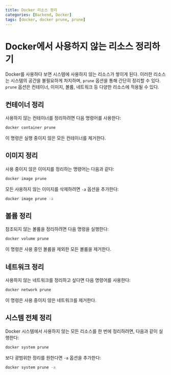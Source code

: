 ```yaml
---
title: Docker 리소스 정리
categories: [Backend, Docker]
tags: [docker, docker prune, prune]
---
```


# Docker에서 사용하지 않는 리소스 정리하기

Docker를 사용하다 보면 시스템에 사용하지 않는 리소스가 쌓이게 된다. 이러한 리소스는 시스템의 공간을 불필요하게 차지하며, `prune` 옵션을 통해 간단히 정리할 수 있다. `prune` 옵션은 컨테이너, 이미지, 볼륨, 네트워크 등 다양한 리소스에 적용될 수 있다.

## 컨테이너 정리

사용하지 않는 컨테이너를 정리하려면 다음 명령어를 사용한다:

```sh
docker container prune
```

이 명령은 실행 중이지 않은 모든 컨테이너를 제거한다.

## 이미지 정리

사용 중이지 않은 이미지를 정리하는 명령어는 다음과 같다:

```sh
docker image prune
```

모든 사용하지 않는 이미지를 삭제하려면 `-a` 옵션을 추가한다:

```sh
docker image prune -a
```

## 볼륨 정리

참조되지 않는 볼륨을 정리하려면 다음 명령을 실행한다:

```sh
docker volume prune
```

이 명령은 사용 중인 볼륨을 제외한 모든 볼륨을 제거한다.

## 네트워크 정리

사용하지 않는 네트워크를 정리하고 싶다면 다음 명령어를 사용한다:

```sh
docker network prune
```

이 명령은 사용 중이지 않은 네트워크를 제거한다.

## 시스템 전체 정리

Docker 시스템에서 사용하지 않는 모든 리소스를 한 번에 정리하려면, 다음과 같이 실행한다:

```sh
docker system prune
```

보다 광범위한 정리를 원한다면 `-a` 옵션을 추가한다:

```sh
docker system prune -a
```

